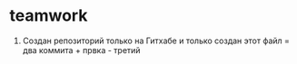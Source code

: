 # teamwork
1. Создан репозиторий только на Гитхабе и только создан этот файл = два коммита + првка - третий
